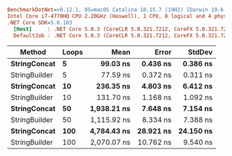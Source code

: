 ``` ini

BenchmarkDotNet=v0.12.1, OS=macOS Catalina 10.15.7 (19H2) [Darwin 19.6.0]
Intel Core i7-4770HQ CPU 2.20GHz (Haswell), 1 CPU, 8 logical and 4 physical cores
.NET Core SDK=5.0.103
  [Host]     : .NET Core 5.0.3 (CoreCLR 5.0.321.7212, CoreFX 5.0.321.7212), X64 RyuJIT
  DefaultJob : .NET Core 5.0.3 (CoreCLR 5.0.321.7212, CoreFX 5.0.321.7212), X64 RyuJIT


```
|        Method | Loops |        Mean |     Error |    StdDev |
|-------------- |------ |------------:|----------:|----------:|
|  **StringConcat** |     **5** |    **99.03 ns** |  **0.436 ns** |  **0.386 ns** |
| StringBuilder |     5 |    77.59 ns |  0.372 ns |  0.311 ns |
|  **StringConcat** |    **10** |   **236.35 ns** |  **4.803 ns** |  **6.412 ns** |
| StringBuilder |    10 |   131.70 ns |  1.168 ns |  1.092 ns |
|  **StringConcat** |    **50** | **1,938.21 ns** |  **7.648 ns** |  **7.154 ns** |
| StringBuilder |    50 | 1,115.92 ns |  8.334 ns |  7.388 ns |
|  **StringConcat** |   **100** | **4,784.43 ns** | **28.921 ns** | **24.150 ns** |
| StringBuilder |   100 | 2,070.07 ns | 10.762 ns |  9.540 ns |
